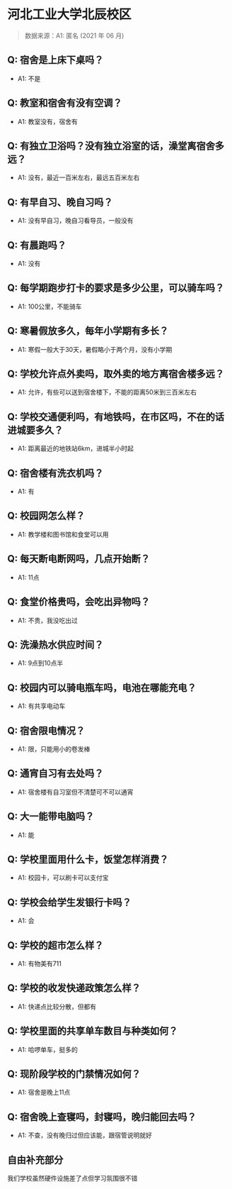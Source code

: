 # 河北工业大学北辰校区

> 数据来源：A1: 匿名 (2021 年 06 月)

## Q: 宿舍是上床下桌吗？

- A1: 不是

## Q: 教室和宿舍有没有空调？

- A1: 教室没有，宿舍有

## Q: 有独立卫浴吗？没有独立浴室的话，澡堂离宿舍多远？

- A1: 没有，最近一百米左右，最远五百米左右

## Q: 有早自习、晚自习吗？

- A1: 没有早自习，晚自习看导员，一般没有

## Q: 有晨跑吗？

- A1: 没有

## Q: 每学期跑步打卡的要求是多少公里，可以骑车吗？

- A1: 100公里，不能骑车

## Q: 寒暑假放多久，每年小学期有多长？

- A1: 寒假一般大于30天，暑假略小于两个月，没有小学期

## Q: 学校允许点外卖吗，取外卖的地方离宿舍楼多远？

- A1: 允许，有些可以送到宿舍楼下，不能的距离50米到三百米左右

## Q: 学校交通便利吗，有地铁吗，在市区吗，不在的话进城要多久？

- A1: 距离最近的地铁站6km，进城半小时起

## Q: 宿舍楼有洗衣机吗？

- A1: 有

## Q: 校园网怎么样？

- A1: 教学楼和图书馆和食堂可以用

## Q: 每天断电断网吗，几点开始断？

- A1: 11点

## Q: 食堂价格贵吗，会吃出异物吗？

- A1: 不贵，我没吃出过

## Q: 洗澡热水供应时间？

- A1: 9点到10点半

## Q: 校园内可以骑电瓶车吗，电池在哪能充电？

- A1: 有共享电动车

## Q: 宿舍限电情况？

- A1: 限，只能用小的卷发棒

## Q: 通宵自习有去处吗？

- A1: 宿舍楼有自习室但不清楚可不可以通宵

## Q: 大一能带电脑吗？

- A1: 能

## Q: 学校里面用什么卡，饭堂怎样消费？

- A1: 校园卡，可以刷卡可以支付宝

## Q: 学校会给学生发银行卡吗？

- A1: 会

## Q: 学校的超市怎么样？

- A1: 有物美有711

## Q: 学校的收发快递政策怎么样？

- A1: 快递点比较分散，但都有

## Q: 学校里面的共享单车数目与种类如何？

- A1: 哈啰单车，挺多的

## Q: 现阶段学校的门禁情况如何？

- A1: 宿舍是晚上11点

## Q: 宿舍晚上查寝吗，封寝吗，晚归能回去吗？

- A1: 不查，没有晚归过但应该能，跟宿管说明就好

## 自由补充部分

我们学校虽然硬件设施差了点但学习氛围很不错